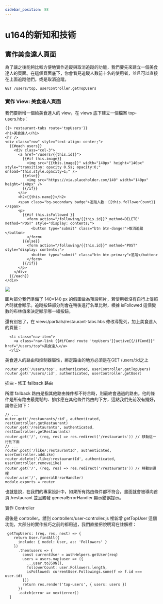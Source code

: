 ```yaml
---
sidebar_position: 88
---
```


# u164的新知和技術


## 實作美食達人頁面

為了讓之後能夠比較方便地實作追蹤與取消追蹤的功能，我們要先來建立一個美食達人的頁面。在這個頁面底下，你會看見追蹤人數前十名的使用者，並且可以直接在上面追蹤他們，或是取消追蹤。

```
GET /users/top, userController.getTopUsers
```

### 實作 View: 美食達人頁面
我們要新增一個給美食達人的 view，在 views 底下建立一個檔案 top-users.hbs：
```
{{> restaurant-tabs route='topUsers'}}
<h1>美食達人</h1>
<hr />
<div class="row" style="text-align: center;">
  {{#each users}}
    <div class="col-3">
      <a href="/users/{{this.id}}">
        {{#if this.image}}
          <img src="{{this.image}}" width="140px" height="140px" style="transition: opacity 0.5s; opacity:0;" onload="this.style.opacity=1;" />
        {{else}}
          <img src="https://via.placeholder.com/140" width="140px" height="140px" />
        {{/if}}
      </a>
      <h2>{{this.name}}</h2>
      <span class="bg-secondary badge">追蹤人數：{{this.followerCount}}</span>
      <p>
        {{#if this.isFollowed }}
          <form action="/following/{{this.id}}?_method=DELETE" method="POST" style="display: contents;">
            <button type="submit" class="btn btn-danger">取消追蹤</button>
          </form>
        {{else}}
          <form action="/following/{{this.id}}" method="POST" style="display: contents;">
            <button type="submit" class="btn btn-primary">追蹤</button>
          </form>
        {{/if}}
      </p>
    </div>
  {{/each}}
</div>
```

![](https://res.cloudinary.com/dqfxgtyoi/image/upload/v1644499825/blog/deployment/avatarDesign_zfhr2f.png)


圖片部分我們準備了 140*140 px 的假圖做為預設照片，若使用者沒有自行上傳照片時就會顯示。追蹤按鈕部分則會在稍後進行名單比對，根據 isFollowed 這個變數的布林值來決定顯示哪一組按鈕。

還有別忘了，在 views/partials/restaurant-tabs.hbs 修改導覽列，加上美食達人的頁籤：

```
  <li class="nav-item">
    <a class="nav-link {{#ifCond route 'topUsers'}}active{{/ifCond}}" href="/users/top">美食達人</a>
  </li>
```

美食達人的路由和控制器屬性，綁定路由的地方必須是在GET /users/:id之上
```
router.get('/users/top', authenticated, userController.getTopUsers)
router.get('/users/:id', authenticated, userController.getUser)
```


插曲 - 修正 fallback 路由

所謂 fallback 路由是指其他路由條件都不符合時，則最終會通過的路由。他的條件是所有路由最寬鬆的、排序應在其他條件路由的下方，這點我們先前沒有擺好，請修正如下：

```
// ... 
outer.get('/restaurants/:id', authenticated, restController.getRestaurant)
router.get('/restaurants', authenticated, restController.getRestaurants)
router.get('/', (req, res) => res.redirect('/restaurants')) // 移動這一行到下面
// ... 
router.post('/like/:restaurantId', authenticated, userController.addLike)
router.delete('/like/:restaurantId', authenticated, userController.removeLike)
router.get('/', (req, res) => res.redirect('/restaurants')) // 移動到這裡
router.use('/', generalErrorHandler)
module.exports = router
```
也就是說，在我們的專案設計中，如果所有路由條件都不符合，畫面就會被導向首頁 /restaurant 並且觸發 generalErrorHandler 顯示錯誤提示。

實作 Controller

最後是 controller。請到 controllers/user-controller.js 裡新增 getTopUser 這個功能，大部分的實作技巧之前的都用過，我們直接把說明寫在註解裡：

```
 getTopUsers: (req, res, next) => {
    return User.findAll({
      include: { model: User, as: 'Followers' }
    })
      .then(users => {
        const currentUser = authHelpers.getUser(req)
        users = users.map(user => ({
          ...user.toJSON(),
          followerCount: user.Followers.length,
          isFollowed: currentUser.Followings.some(f => f.id === user.id)
        }))
        return res.render('top-users', { users: users })
      })
      .catch(error => next(error))
  }
```